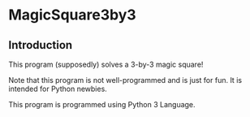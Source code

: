 # MagicSquare3by3
## Introduction
This program (supposedly) solves a 3-by-3 magic square!

Note that this program is not well-programmed and is just for fun. It is intended for Python newbies.

This program is programmed using Python 3 Language.

